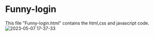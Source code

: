 ﻿# Funny-login
This file "Funny-login.html" contains the html,css and javascript code.
![2023-05-07 17-37-33](https://user-images.githubusercontent.com/124187599/236690781-09ee142f-f168-4bcd-9608-642d73246ece.gif)
